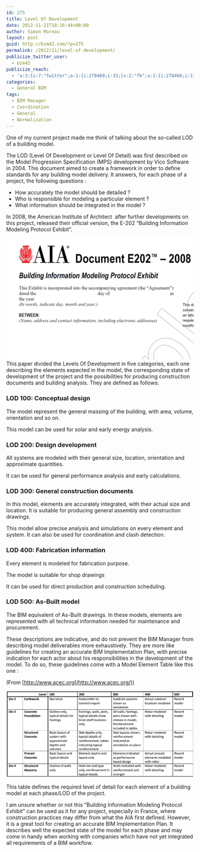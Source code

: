 ```yaml
---
id: 275
title: Level Of Development
date: 2012-11-21T18:16:44+00:00
author: Simon Moreau
layout: post
guid: http://bim42.com/?p=275
permalink: /2012/11/level-of-development/
publicize_twitter_user:
  - bim42
publicize_reach:
  - 'a:3:{s:7:"twitter";a:1:{i:278469;i:33;}s:2:"fb";a:1:{i:278468;i:130;}s:2:"wp";a:1:{i:0;i:2;}}'
categories:
  - General BIM
tags:
  - BIM Manager
  - Coordination
  - General
  - Normalization
---
```

One of my current project made me think of talking about the so-called LOD of a building model.

The LOD (Level Of Development or Level Of Detail) was first described on the Model Progression Specification (MPS) development by Vico Software in 2004. This document aimed to create a framework in order to define standards for any building model delivery. It answers, for each phase of a project, the following questions :

* How accurately the model should be detailed ?
* Who is responsible for modeling a particular element ?
* What information should be integrated in the model ?

In 2008, the American Institute of Architect  after further developments on this project, released their official version, the E-202 “Building Information Modeling Protocol Exhibit”.

![aia_e202](/assets/2012/11/aia_e202.jpg)This paper divided the Levels Of Development in five categories, each one describing the elements expected in the model, the corresponding state of development of the project and the possibilities for producing construction documents and building analysis. They are defined as follows:

### LOD 100: Conceptual design

The model represent the general massing of the building, with area, volume, orientation and so on.

This model can be used for solar and early energy analysis.

### LOD 200: Design development

All systems are modeled with their general size, location, orientation and approximate quantities.

It can be used for general performance analysis and early calculations.

### LOD 300: General construction documents

In this model, elements are accurately integrated, with their actual size and location. It is suitable for producing general assembly and construction drawings.

This model allow precise analysis and simulations on every element and system. It can also be used for coordination and clash detection.

### LOD 400: Fabrication information

Every element is modeled for fabrication purpose.

The model is suitable for shop drawings

It can be used for direct production and construction scheduling.

### LOD 500: As-Built model

The BIM equivalent of As-Built drawings. In these models, elements are represented with all technical information needed for maintenance and procurement.

These descriptions are indicative, and do not prevent the BIM Manager from describing model deliverables more exhaustively. They are more like guidelines for creating an accurate BIM Implementation Plan, with precise indication for each actor about his responsibilities in the development of the model. To do so, these guidelines come with a Model Element Table like this one :

(From [http://www.acec.org](http://www.acec.org/))

![modelelementtable](/assets/2012/11/modelelementtable.jpg)

This table defines the required level of detail for each element of a building model at each phase/LOD of the project.

I am unsure whether or not this “Building Information Modeling Protocol Exhibit” can be used as it for any project, especially in France, where construction practices may differ from what the AIA first defined. However, it is a great tool for creating an accurate BIM Implementation Plan. It describes well the expected state of the model for each phase and may come in handy when working with companies which have not yet integrated all requirements of a BIM workflow.